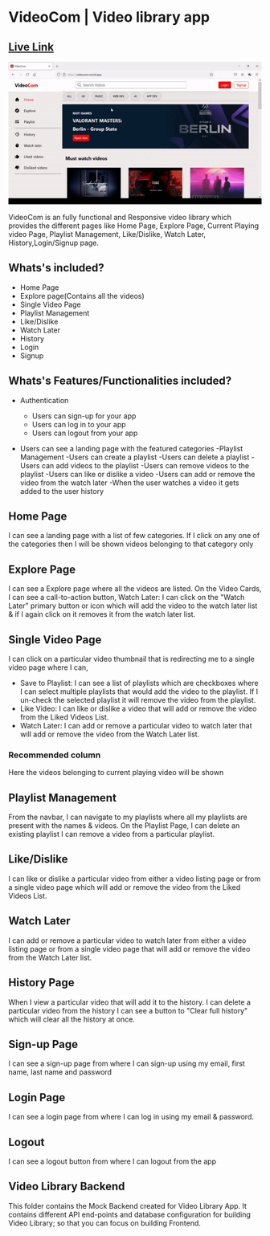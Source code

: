 # VideoCom | Video library app

## [Live Link](https://videocom.vercel.app/)

![VideoCom GIF](./src/assets/videocom%20gif.gif)

VideoCom is an fully functional and Responsive video library which provides the different pages like Home Page, Explore Page, Current Playing video Page, Playlist Management, Like/Dislike, Watch Later, History,Login/Signup page.

## Whats's included?

- Home Page
- Explore page(Contains all the videos)
- Single Video Page
- Playlist Management
- Like/Dislike
- Watch Later
- History
- Login
- Signup

## Whats's Features/Functionalities included?

- Authentication

  - Users can sign-up for your app
  - Users can log in to your app
  - Users can logout from your app

- Users can see a landing page with the featured categories
  -Playlist Management
  -Users can create a playlist
  -Users can delete a playlist
  -Users can add videos to the playlist
  -Users can remove videos to the playlist
  -Users can like or dislike a video
  -Users can add or remove the video from the watch later
  -When the user watches a video it gets added to the user history

## Home Page

I can see a landing page with a list of few categories.
If I click on any one of the categories then I will be shown videos belonging to that category only

## Explore Page

I can see a Explore page where all the videos are listed.
On the Video Cards, I can see a call-to-action button,
Watch Later: I can click on the "Watch Later" primary button or icon which will add the video to the watch later list & if I again click on it removes it from the watch later list.

## Single Video Page

I can click on a particular video thumbnail that is redirecting me to a single video page where I can,

- Save to Playlist: I can see a list of playlists which are checkboxes where I can select multiple playlists that would add the video to the playlist. If I un-check the selected playlist it will remove the video from the playlist.
- Like Video: I can like or dislike a video that will add or remove the video from the Liked Videos List.
- Watch Later: I can add or remove a particular video to watch later that will add or remove the video from the Watch Later list.

### Recommended column

Here the videos belonging to current playing video will be shown

## Playlist Management

From the navbar, I can navigate to my playlists where all my playlists are present with the names & videos.
On the Playlist Page,
I can delete an existing playlist
I can remove a video from a particular playlist.

## Like/Dislike

I can like or dislike a particular video from either a video listing page or from a single video page which will add or remove the video from the Liked Videos List.

## Watch Later

I can add or remove a particular video to watch later from either a video listing page or from a single video page that will add or remove the video from the Watch Later list.

## History Page

When I view a particular video that will add it to the history.
I can delete a particular video from the history
I can see a button to "Clear full history" which will clear all the history at once.

## Sign-up Page

I can see a sign-up page from where I can sign-up using my email, first name, last name and password

## Login Page

I can see a login page from where I can log in using my email & password.

## Logout

I can see a logout button from where I can logout from the app

## Video Library Backend

This folder contains the Mock Backend created for Video Library App. It contains different API end-points and database configuration for building Video Library; so that you can focus on building Frontend.

